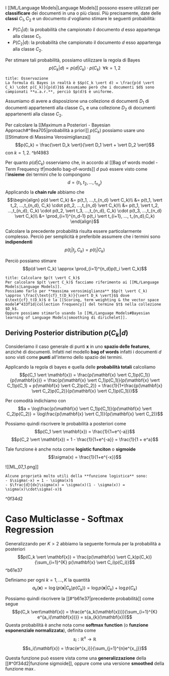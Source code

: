 I [[ML/Language Models|Language Models]] possono essere utilizzati per **classificare** dei documenti in una o più classi.
Più precisamente, date delle **classi** $C_1, C_2$ e un documento $d$ vogliamo stimare le seguenti probabilità:
- $P(C_1 \vert d)$: la probabilità che campionato il documento $d$ esso appartenga alla classe $C_1$.
- $P(C_2 \vert d)$: la probabilità che campionato il documento $d$ esso appartenga alla classe $C_2$.

Per stimare tali probabilità, possiamo utilizzare la regola di Bayes $$p(C_k \vert d) \propto p(d \vert C_k) \cdot p(C_k) \;\; \forall k =1,2$$
```ad-tldr
title: Osservazione
La formula di Bayes in realtà è $$p(C_k \vert d) = \frac{p(d \vert C_k) \cdot p(C_k)}{p(d)}$$ Assumiamo però che i documenti $d$ sono campionati **u.a.r.**, perciò $p(d)$ è uniforme.
```

Assumiamo di avere a disposizione una collezione di documenti $D_1$ di documenti appartenenti alla classe $C_1$, e una collezione $D_2$ di documenti appartenenti alla classe $C_2$.

Per calcolare la [[Maximum a Posteriori - Bayesian Approach#^8ea705|probabilità a priori]] $p(C_k)$ possiamo usare uno [[Stimatore di Massima Verosimiglianza]] $$p(C_k) = \frac{\vert D_k \vert}{\vert D_1 \vert + \vert D_2 \vert}$$ con $k = 1,2$. ^bf4983

Per quanto $p(d \vert C_k)$ osserviamo che, in accordo al [[Bag of words model - Term Frequency tf|modello bag-of-words]] $d$ può essere visto come l'**insieme** dei termini che lo compongono $$d = \lbrace t_1, t_2,..., t_{n_d} \rbrace$$
Applicando la **chain rule** abbiamo che
$$\begin{align}
p(d \vert C_k)
&= p(t_1, ...,t_{n_d} \vert C_k)\\
&= p(t_1, \vert t_2, ...,t_{n_d}, C_k) \cdot p(t_2, ...,t_{n_d} \vert C_k)\\
&= p(t_1, \vert t_2, ...,t_{n_d}, C_k) \cdot p(t_2, \vert t_3, ...,t_{n_d}, C_k) \cdot p(t_3, ...,t_{n_d} \vert C_k)\\
&= \prod_{i=1}^{n_d-1} p(t_i \vert t_{i+1}, ..., t_{n_d},C_k)
\end{align}$$

Calcolare la precedente probabilità risulta essere particolarmente complesso.
Perciò per semplicità è preferibile assumere che i termini sono **indipendenti** $$p(t_i \vert t_j, C_k) = p(t_i \vert C_k)$$

Perciò possiamo stimare $$p(d \vert C_k) \approx \prod_{i=1}^{n_d}p(t_i \vert C_k)$$
```ad-tldr
title: Calcolare $p(t \vert C_k)$
Per calcolare $p(t \vert C_k)$ facciamo riferimento ai [[ML/Language Models|Language Models]].
Possiamo farlo per **massima verosimiglianza** $$p(t \vert C_k) \approx \frac{\text{cf}_t(D_k)}{\vert D_k \vert}$$ dove $\text{cf}_t(D_k)$ è la [[Scoring, term weighting & the vector space model#^433f1d|collection frequency]] del termine $t$ nella collezione $D_k$.
Oppure possiamo stimarlo usando lo [[ML/Language Models#Bayesian learning of Language Models|smoothing di dirichelet]].
```

## Deriving Posterior distribution $p(C_k \vert d)$
Consideriamo il caso generale di punti $\mathbf{x}$ in uno **spazio delle features**, anziché di documenti.
Infatti nel modello **bag of words** infatti i documenti $d$ sono visti come **punti** all'interno dello spazio dei termini.

Applicando la regola di bayes e quella delle **probabilità totali** calcoliamo
$$p(C_1 \vert \mathbf{x}) = \frac{p(\mathbf{x} \vert C_1)p(C_1)}{p(\mathbf{x})} = \frac{p(\mathbf{x} \vert C_1)p(C_1)}{p(\mathbf{x} \vert C_1)p(C_1) + p(\mathbf{x} \vert C_2)p(C_2)} = \frac{1}{1+\frac{p(\mathbf{x} \vert C_2)p(C_2)}{p(\mathbf{x} \vert C_1)p(C_1)}}$$

Per comodità indichiamo con $$a = \log\frac{p(\mathbf{x} \vert C_1)p(C_1)}{p(\mathbf{x} \vert C_2)p(C_2)} = \log\frac{p(\mathbf{x} \vert C_1)}{p(\mathbf{x} \vert C_2)}$$

Possiamo quindi riscrivere le probabilità a posteriori come 
$$p(C_1 \vert \mathbf{x}) = \frac{1}{1+e^{-a}}$$
$$p(C_2 \vert \mathbf{x}) = 1 - \frac{1}{1+e^{-a}} = \frac{1}{1 + e^a}$$

Tale funzione è anche nota come **logistic funciton** o **sigmoide** $$\sigma(x) = \frac{1}{1+e^{-x}}$$

![[ML_07_1.png]]

```ad-tldr
Alcune proprietà molto utili della **funzione logistica** sono:
- $\sigma(-x) = 1 - \sigma(x)$
- $\frac{d}{dx}\sigma(x) = \sigma(x)(1 - \sigma(x)) = \sigma(x)\cdot\sigma(-x)$
```

^0f34d2

# Caso Multiclasse - Softmax Regression
Generalizzando per $K > 2$ abbiamo la seguente formula per la probabilità a posteriori
$$p(C_k \vert \mathbf{x}) = \frac{p(\mathbf{x} \vert C_k)p(C_k)}{\sum_{i=1}^{K} p(\mathbf{x} \vert C_i)p(C_i)}$$ ^b61e37

Definiamo per ogni $k = 1,...,K$ la quantità $$a_k(\mathbf{x}) = \log{(p(\mathbf{x} \vert C_k)p(C_k))} = \log{p(\mathbf{x} \vert C_k)} + \log p(C_k)$$

Possiamo quindi riscrivere la [[#^b61e37|precedente probabilità]] come segue $$p(C_k \vert\mathbf{x}) = \frac{e^{a_k(\mathbf{x})}}{\sum_{i=1}^{K} e^{a_i(\mathbf{x})}} = s(a_{k}(\mathbf{x}))$$
Questa probabilità è anche nota come **softmax function** (o **funzione esponenziale normalizzata**), definita come
$$s_i: \mathbb{R}^n \to \mathbb{R}$$
$$s_i(\mathbf{x}) = \frac{e^{x_i}}{\sum_{j=1}^{n}e^{x_j}}$$

Questa funzione può essere vista come una **generalizzazione** della [[#^0f34d2|funzione sigmoide]], oppure come una versione **smoothed** della funzione $\max$.